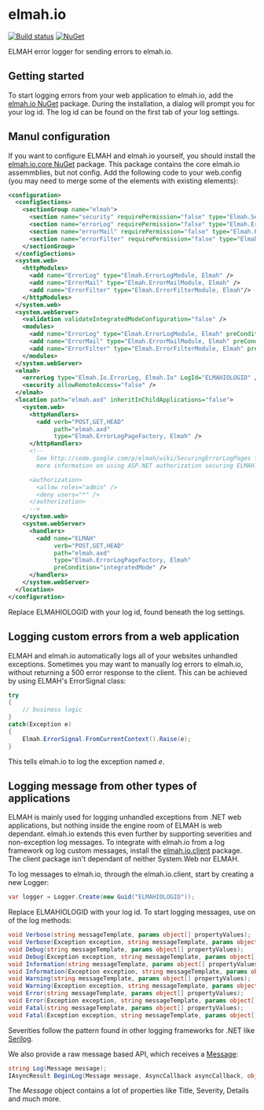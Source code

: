 elmah.io
======

[![Build status](http://teamcity.codebetter.com/app/rest/builds/buildType:ElmahIo_ElmahIoV2/statusIcon)](http://teamcity.codebetter.com/viewType.html?buildTypeId=ElmahIo_ElmahIoV2)
[![NuGet](https://img.shields.io/nuget/vpre/elmah.io.svg)](https://www.nuget.org/packages/elmah.io)

ELMAH error logger for sending errors to elmah.io.

Getting started
-----------------
To start logging errors from your web application to elmah.io, add the [elmah.io NuGet](http://www.nuget.org/packages/elmah.io/) package. During the installation, a dialog will prompt you for your log id. The log id can be found on the first tab of your log settings.

Manul configuration
-----------------------
If you want to configure ELMAH and elmah.io yourself, you should install the [elmah.io.core NuGet](http://www.nuget.org/packages/elmah.io.core/) package. This package contains the core elmah.io assemmblies, but not config. Add the following code to your web.config (you may need to merge some of the elements with existing elements):

```xml
<configuration>
  <configSections>
    <sectionGroup name="elmah">
      <section name="security" requirePermission="false" type="Elmah.SecuritySectionHandler, Elmah" />
      <section name="errorLog" requirePermission="false" type="Elmah.ErrorLogSectionHandler, Elmah" />
      <section name="errorMail" requirePermission="false" type="Elmah.ErrorMailSectionHandler, Elmah" />
      <section name="errorFilter" requirePermission="false" type="Elmah.ErrorFilterSectionHandler, Elmah" />
    </sectionGroup>
  </configSections>
  <system.web>
    <httpModules>
      <add name="ErrorLog" type="Elmah.ErrorLogModule, Elmah" />
      <add name="ErrorMail" type="Elmah.ErrorMailModule, Elmah" />
      <add name="ErrorFilter" type="Elmah.ErrorFilterModule, Elmah"/>
    </httpModules>
  </system.web>
  <system.webServer>
    <validation validateIntegratedModeConfiguration="false" />
    <modules>
      <add name="ErrorLog" type="Elmah.ErrorLogModule, Elmah" preCondition="managedHandler" />
      <add name="ErrorMail" type="Elmah.ErrorMailModule, Elmah" preCondition="managedHandler" />
      <add name="ErrorFilter" type="Elmah.ErrorFilterModule, Elmah" preCondition="managedHandler" />
    </modules>
  </system.webServer>
  <elmah>
    <errorLog type="Elmah.Io.ErrorLog, Elmah.Io" LogId="ELMAHIOLOGID" />
    <security allowRemoteAccess="false" />
  </elmah>
  <location path="elmah.axd" inheritInChildApplications="false">
    <system.web>
      <httpHandlers>
        <add verb="POST,GET,HEAD" 
             path="elmah.axd" 
             type="Elmah.ErrorLogPageFactory, Elmah" />
      </httpHandlers>
      <!-- 
        See http://code.google.com/p/elmah/wiki/SecuringErrorLogPages for 
        more information on using ASP.NET authorization securing ELMAH.

      <authorization>
        <allow roles="admin" />
        <deny users="*" />  
      </authorization>
      -->  
    </system.web>
    <system.webServer>
      <handlers>
        <add name="ELMAH"
             verb="POST,GET,HEAD"
             path="elmah.axd" 
             type="Elmah.ErrorLogPageFactory, Elmah"
             preCondition="integratedMode" />
      </handlers>
    </system.webServer>
  </location>
</configuration>
```

Replace ELMAHIOLOGID with your log id, found beneath the log settings.

Logging custom errors from a web application
---------------------------------------------------
ELMAH and elmah.io automatically logs all of your websites unhandled exceptions. Sometimes you may want to manually log errors to elmah.io, without returning a 500 error response to the client. This can be achieved by using ELMAH's ErrorSignal class:

```c#
try 
{
    // business logic
}
catch(Exception e)
{
    Elmah.ErrorSignal.FromCurrentContext().Raise(e);
}
```

This tells elmah.io to log the exception named *e*.

Logging message from other types of applications
--------------------------------------------------------
ELMAH is mainly used for logging unhandled exceptions from .NET web applications, but nothing inside the engine room of ELMAH is web dependant. elmah.io extends this even further by supporting severities and non-exception log messages. To integrate with elmah.io from a log framework og log custom messages, install the [elmah.io.client](http://www.nuget.org/packages/elmah.io.client) package. The client package isn't dependant of neither System.Web nor ELMAH.

To log messages to elmah.io, through the elmah.io.client, start by creating a new Logger:

```c#
var logger = Logger.Create(new Guid("ELMAHIOLOGID"));
```

Replace ELMAHIOLOGID with your log id. To start logging messages, use on of the log methods:

```c#
void Verbose(string messageTemplate, params object[] propertyValues);
void Verbose(Exception exception, string messageTemplate, params object[] propertyValues);
void Debug(string messageTemplate, params object[] propertyValues);
void Debug(Exception exception, string messageTemplate, params object[] propertyValues);
void Information(string messageTemplate, params object[] propertyValues);
void Information(Exception exception, string messageTemplate, params object[] propertyValues);
void Warning(string messageTemplate, params object[] propertyValues);
void Warning(Exception exception, string messageTemplate, params object[] propertyValues);
void Error(string messageTemplate, params object[] propertyValues);
void Error(Exception exception, string messageTemplate, params object[] propertyValues);
void Fatal(string messageTemplate, params object[] propertyValues);
void Fatal(Exception exception, string messageTemplate, params object[] propertyValues);
```

Severities follow the pattern found in other logging frameworks for .NET like [Serilog](http://serilog.net/).

We also provide a raw message based API, which receives a [Message](https://github.com/elmahio/elmah.io/blob/apiv2/Elmah.Io.Client/Message.cs):

```c#
string Log(Message message);
IAsyncResult BeginLog(Message message, AsyncCallback asyncCallback, object asyncState);
```

The *Message* object contains a lot of properties like Title, Severity, Details and much more.
